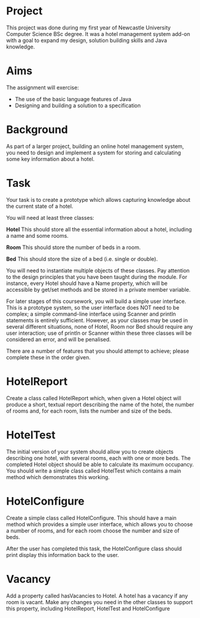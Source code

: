 # Project

This project was done during my first year of Newcastle University Computer Science BSc degree. It was a hotel management system add-on with a goal to expand my design, solution building skills and Java knowledge.

# Aims

The assignment will exercise:
* The use of the basic language features of Java
* Designing and building a solution to a specification

# Background

As part of a larger project, building an online hotel management system, you need to design and implement a system for storing and calculating some key information about a hotel.

# Task

Your task is to create a prototype which allows capturing knowledge about the current state of a hotel.

You will need at least three classes:

**Hotel**
This should store all the essential information about a hotel, including a name and some rooms.

**Room**
This should store the number of beds in a room.

**Bed**
This should store the size of a bed (i.e. single or double).

You will need to instantiate multiple objects of these classes. Pay attention to the design principles that you have been taught during the module. For instance, every Hotel should have a Name property, which will be accessible by get/set methods and be stored in a private member variable.

For later stages of this coursework, you will build a simple user interface. This is a prototype system, so the user interface does NOT need to be complex; a simple command-line interface using Scanner and println statements is entirely sufficient. However, as your classes may be used in several different situations, none of Hotel, Room nor Bed should require any user interaction; use of println or Scanner within these three classes will be considered an error, and will be penalised.

There are a number of features that you should attempt to achieve; please complete these in the order given.

# HotelReport

Create a class called HotelReport which, when given a Hotel object will produce a short, textual report describing the name of the hotel, the number of rooms and, for each room, lists the number and size of the beds.

# HotelTest

The initial version of your system should allow you to create objects describing one hotel, with several rooms, each with one or more beds. The completed Hotel object should be able to calculate its maximum occupancy. You should write a simple class called HotelTest which contains a main method which demonstrates this working.

# HotelConfigure

Create a simple class called HotelConfigure. This should have a main method which provides a simple user interface, which allows you to choose a number of rooms, and for each room choose the number and size of beds.

After the user has completed this task, the HotelConfigure class should print display this information back to the user.

# Vacancy

Add a property called hasVacancies to Hotel. A hotel has a vacancy if any room is vacant. Make any changes you need in the other classes to support this property, including HotelReport, HotelTest and HotelConfigure
